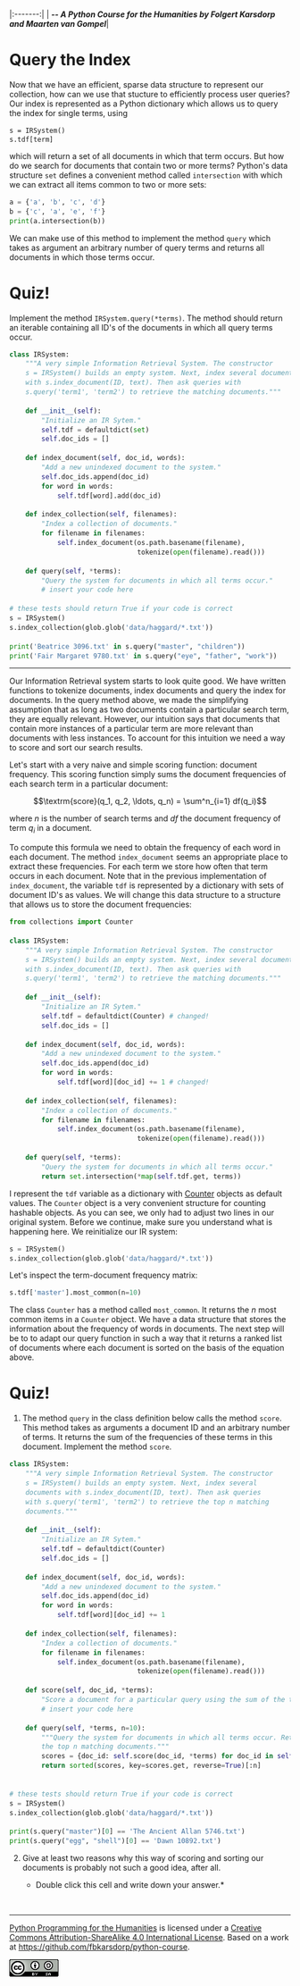 
<BR>

|:-------:|
| <span style="font-size: 100%"><b>_-- A Python Course for the Humanities by Folgert Karsdorp and Maarten van Gompel_</b></span>|

# Query the Index

Now that we have an efficient, sparse data structure to represent our collection, how can we use that stucture to efficiently process user queries? Our index is represented as a Python dictionary which allows us to query the index for single terms, using

    s = IRSystem()
    s.tdf[term]

which will return a set of all documents in which that term occurs. But how do we search for documents that contain two or more terms? Python's data structure `set` defines a convenient method called `intersection` with which we can extract all items common to two or more sets:

```python
a = {'a', 'b', 'c', 'd'}
b = {'c', 'a', 'e', 'f'}
print(a.intersection(b))
```

We can make use of this method to implement the method `query` which takes as argument an arbitrary number of query terms and returns all documents in which those terms occur.

# Quiz!

Implement the method `IRSystem.query(*terms)`. The method should return an iterable containing all ID's of the documents in which all query terms occur.

```python
class IRSystem:
    """A very simple Information Retrieval System. The constructor 
    s = IRSystem() builds an empty system. Next, index several documents 
    with s.index_document(ID, text). Then ask queries with 
    s.query('term1', 'term2') to retrieve the matching documents."""
    
    def __init__(self):
        "Initialize an IR Sytem."
        self.tdf = defaultdict(set)
        self.doc_ids = []
                
    def index_document(self, doc_id, words):
        "Add a new unindexed document to the system."
        self.doc_ids.append(doc_id)
        for word in words:
            self.tdf[word].add(doc_id)

    def index_collection(self, filenames):
        "Index a collection of documents."
        for filename in filenames:
            self.index_document(os.path.basename(filename), 
                                tokenize(open(filename).read()))
            
    def query(self, *terms):
        "Query the system for documents in which all terms occur."
        # insert your code here
    
# these tests should return True if your code is correct
s = IRSystem()
s.index_collection(glob.glob('data/haggard/*.txt'))

print('Beatrice 3096.txt' in s.query("master", "children"))
print('Fair Margaret 9780.txt' in s.query("eye", "father", "work"))
```

---

Our Information Retrieval system starts to look quite good. We have written functions to tokenize documents, index documents and query the index for documents. In the query method above, we made the simplifying assumption that as long as two documents contain a particular search term, they are equally relevant. However, our intuition says that documents that contain more instances of a particular term are more relevant than documents with less instances. To account for this intuition we need a way to score and sort our search results.

Let's start with a very naive and simple scoring function: document frequency. This scoring function simply sums the document frequencies of each search term in a particular document:

```math
\textrm{score}(q_1, q_2, \ldots, q_n) = \sum^n_{i=1} df(q_i)
```

where $n$ is the number of search terms and $df$ the document frequency of term $q_i$ in a document.

To compute this formula we need to obtain the frequency of each word in each document. The method `index_document` seems an appropriate place to extract these frequencies. For each term we store how often that term occurs in each document. Note that in the previous implementation of `index_document`, the variable `tdf` is represented by a dictionary with sets of document ID's as values. We will change this data structure to a structure that allows us to store the document frequencies:


```python
from collections import Counter

class IRSystem:
    """A very simple Information Retrieval System. The constructor 
    s = IRSystem() builds an empty system. Next, index several documents 
    with s.index_document(ID, text). Then ask queries with 
    s.query('term1', 'term2') to retrieve the matching documents."""
    
    def __init__(self):
        "Initialize an IR Sytem."
        self.tdf = defaultdict(Counter) # changed!
        self.doc_ids = []
                
    def index_document(self, doc_id, words):
        "Add a new unindexed document to the system."
        self.doc_ids.append(doc_id)
        for word in words:
            self.tdf[word][doc_id] += 1 # changed!

    def index_collection(self, filenames):
        "Index a collection of documents."
        for filename in filenames:
            self.index_document(os.path.basename(filename), 
                                tokenize(open(filename).read()))            
            
    def query(self, *terms):
        "Query the system for documents in which all terms occur."
        return set.intersection(*map(self.tdf.get, terms))
```

I represent the `tdf` variable as a dictionary with [Counter](https://docs.python.org/dev/library/collections.html#collections.Counter) objects as default values. The `Counter` object is a very convenient structure for counting hashable objects. As you can see, we only had to adjust two lines in our original system. Before we continue, make sure you understand what is happening here. We reinitialize our IR system:


```python
s = IRSystem()
s.index_collection(glob.glob('data/haggard/*.txt'))
```

Let's inspect the term-document frequency matrix:


```python
s.tdf['master'].most_common(n=10)
```

The class `Counter` has a method called `most_common`. It returns the $n$ most common items in a `Counter` object. We have a data structure that stores the information about the frequency of words in documents. The next step will be to to adapt our query function in such a way that it returns a ranked list of documents where each document is sorted on the basis of the equation above.

# Quiz!

1. The method `query` in the class definition below calls the method `score`. This method takes as arguments a document ID and an arbitrary number of terms. It returns the sum of the frequencies of these terms in this document. Implement the method `score`.


```python
class IRSystem:
    """A very simple Information Retrieval System. The constructor 
    s = IRSystem() builds an empty system. Next, index several 
    documents with s.index_document(ID, text). Then ask queries 
    with s.query('term1', 'term2') to retrieve the top n matching 
    documents."""
    
    def __init__(self):
        "Initialize an IR Sytem."
        self.tdf = defaultdict(Counter)
        self.doc_ids = []
                
    def index_document(self, doc_id, words):
        "Add a new unindexed document to the system."
        self.doc_ids.append(doc_id)
        for word in words:
            self.tdf[word][doc_id] += 1

    def index_collection(self, filenames):
        "Index a collection of documents."
        for filename in filenames:
            self.index_document(os.path.basename(filename), 
                                tokenize(open(filename).read()))
                
    def score(self, doc_id, *terms):
        "Score a document for a particular query using the sum of the term frequencies."
        # insert your code here
            
    def query(self, *terms, n=10):
        """Query the system for documents in which all terms occur. Returns
        the top n matching documents."""
        scores = {doc_id: self.score(doc_id, *terms) for doc_id in self.doc_ids}
        return sorted(scores, key=scores.get, reverse=True)[:n]


# these tests should return True if your code is correct
s = IRSystem()
s.index_collection(glob.glob('data/haggard/*.txt'))

print(s.query("master")[0] == 'The Ancient Allan 5746.txt')
print(s.query("egg", "shell")[0] == 'Dawn 10892.txt')
```

2. Give at least two reasons why this way of scoring and sorting our documents is probably not such a good idea, after all.

    * Double click this cell and write down your answer.*

<BR>

----

[Python Programming for the Humanities](http://fbkarsdorp.github.io/python-course) is licensed under a [Creative Commons Attribution-ShareAlike 4.0 International License](https://creativecommons.org/licenses/by-sa/4.0/). Based on a work at https://github.com/fbkarsdorp/python-course.

![Creative Commons](../graphics/CreativeCommons.png)

